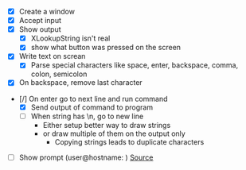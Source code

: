 - [x] Create a window
- [x] Accept input
- [x] Show output
    - [x] XLookupString isn't real
    - [x] show what button was pressed on the screen
- [x] Write text on screan
    - [x] Parse special characters like space, enter, backspace, comma, colon, semicolon
- [x] On backspace, remove last character
- [/] On enter go to next line and run command
    - [x] Send output of command to program
    - [ ] When string has \n, go to new line
        - Either setup better way to draw strings
        - or draw multiple of them on the output only
            - Copying strings leads to duplicate characters
- [ ] Show prompt (user@hostname: <caret>)
[Source](https://www.x.org/releases/current/doc/libX11/libX11/libX11.html#Output_Methods)
